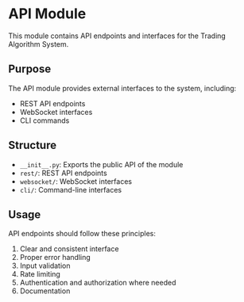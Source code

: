 # API Module

This module contains API endpoints and interfaces for the Trading Algorithm System.

## Purpose

The API module provides external interfaces to the system, including:

- REST API endpoints
- WebSocket interfaces
- CLI commands

## Structure

- `__init__.py`: Exports the public API of the module
- `rest/`: REST API endpoints
- `websocket/`: WebSocket interfaces
- `cli/`: Command-line interfaces

## Usage

API endpoints should follow these principles:

1. Clear and consistent interface
2. Proper error handling
3. Input validation
4. Rate limiting
5. Authentication and authorization where needed
6. Documentation
